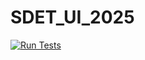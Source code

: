 # SDET_UI_2025
[![Run Tests](https://github.com/Lichinin/SDET_UI_2025/actions/workflows/main.yml/badge.svg)](https://github.com/Lichinin/SDET_UI_2025/actions/workflows/main.yml)
